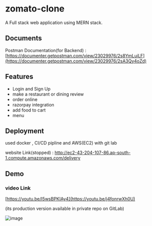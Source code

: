 # zomato-clone

A Full stack web application using MERN stack.

## Documents 

Postman Documentation(for Backend) : [https://documenter.getpostman.com/view/23029976/2s8YmLuiLF](https://documenter.getpostman.com/view/23029976/2sA3Qy4oZd)

## Features

- Login and Sign Up
- make a restaurant or dining review
- order online
- razorpay integration
- add food to cart 
- menu 

## Deployment
used docker , CI/CD pipline and AWS(EC2) with git lab

website Link(stopped) : http://ec2-43-204-107-86.ap-south-1.compute.amazonaws.com/delivery

## Demo

### video Link 

[https://youtu.be/I5wsBPKIAy4](https://youtu.be/j4fonrwXh0U)

(its production version available in private repo on GitLab)

![image](https://user-images.githubusercontent.com/82033937/202275712-babfe9db-add1-487d-9984-7567e219bed9.png)





